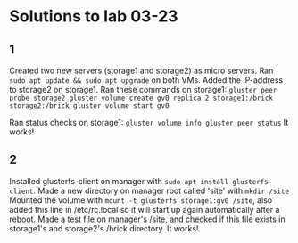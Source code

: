 # Solutions to lab 03-23

## 1
Created two new servers (storage1 and storage2) as micro servers.
Ran `sudo apt update && sudo apt upgrade` on both VMs.
Added the IP-address to storage2 on storage1.
Ran these commands on storage1:
    `gluster peer probe storage2
    gluster volume create gv0 replica 2 storage1:/brick storage2:/brick
    gluster volume start gv0`

Ran status checks on storage1:
    `gluster volume info
    gluster peer status`
It works!

## 2
Installed glusterfs-client on manager with `sudo apt install glusterfs-client`.
Made a new directory on manager root called 'site' with `mkdir /site`
Mounted the volume with `mount -t glusterfs storage1:gv0 /site`, also added this line in /etc/rc.local so it will start up again automatically after a reboot.
Made a test file on manager's /site, and checked if this file exists in storage1's and storage2's /brick directory. It works!

